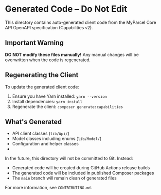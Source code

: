 # Generated Code – Do Not Edit

This directory contains auto-generated client code from the MyParcel Core API OpenAPI specification (Capabilities v2).

## Important Warning

**DO NOT modify these files manually!** Any manual changes will be overwritten when the code is regenerated.

## Regenerating the Client

To update the generated client code:

1. Ensure you have Yarn installed: `yarn --version`
2. Install dependencies: `yarn install`
3. Regenerate the client: `composer generate:capabilities`

## What's Generated

- API client classes (`lib/Api/`)
- Model classes including enums (`lib/Model/`)
- Configuration and helper classes
- 

In the future, this directory will not be committed to Git. Instead:
- Generated code will be created during GitHub Actions release builds
- The generated code will be included in published Composer packages
- The `main` branch will remain clean of generated files

For more information, see `CONTRIBUTING.md`.

